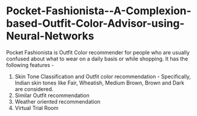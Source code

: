 # Pocket-Fashionista--A-Complexion-based-Outfit-Color-Advisor-using-Neural-Networks
Pocket Fashionista is Outfit Color recommender for people who are usually confused about what to wear on a daily basis or while shopping. It has the following features - 
1. Skin Tone Classification and Outfit color recommendation - Specifically, Indian skin tones like Fair, Wheatish, Medium Brown, Brown and Dark are considered.
2. Similar Outfit recommendation
3. Weather oriented recommendation
4. Virtual Trial Room
